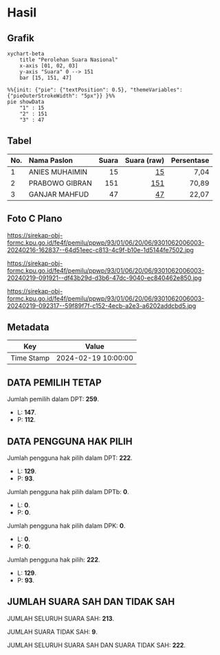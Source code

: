 # Hasil

## Grafik

```mermaid
xychart-beta
    title "Perolehan Suara Nasional"
    x-axis [01, 02, 03]
    y-axis "Suara" 0 --> 151
    bar [15, 151, 47]
```

```mermaid
%%{init: {"pie": {"textPosition": 0.5}, "themeVariables": {"pieOuterStrokeWidth": "5px"}} }%%
pie showData
    "1" : 15
    "2" : 151
    "3" : 47
```

## Tabel

| No. | Nama Paslon    | Suara | Suara (raw) | Persentase |
|:--- |:-------------- | -----:| -----------:| ----------:|
| 1   | ANIES MUHAIMIN | 15    | [15][p-1]   | 7,04       |
| 2   | PRABOWO GIBRAN | 151   | [151][p-2]  | 70,89      |
| 3   | GANJAR MAHFUD  | 47    | [47][p-3]   | 22,07      |


[p-1]: https://github.com/gigit-pemilu/pemilu-2024/blob/main/pilpres/hitung-suara/sub/93-papua-selatan/sub/01-merauke/sub/06-tanah-miring/sub/2006-sarmayam-indah/sub/003-tps/sub/paslon-1.txt
[p-2]: https://github.com/gigit-pemilu/pemilu-2024/blob/main/pilpres/hitung-suara/sub/93-papua-selatan/sub/01-merauke/sub/06-tanah-miring/sub/2006-sarmayam-indah/sub/003-tps/sub/paslon-2.txt
[p-3]: https://github.com/gigit-pemilu/pemilu-2024/blob/main/pilpres/hitung-suara/sub/93-papua-selatan/sub/01-merauke/sub/06-tanah-miring/sub/2006-sarmayam-indah/sub/003-tps/sub/paslon-3.txt

## Foto C Plano

https://sirekap-obj-formc.kpu.go.id/fe4f/pemilu/ppwp/93/01/06/20/06/9301062006003-20240216-162837--64d51eec-c813-4c9f-b10e-1d5144fe7502.jpg

https://sirekap-obj-formc.kpu.go.id/fe4f/pemilu/ppwp/93/01/06/20/06/9301062006003-20240219-091921--df43b29d-d3b6-47dc-9040-ec840462e850.jpg

https://sirekap-obj-formc.kpu.go.id/fe4f/pemilu/ppwp/93/01/06/20/06/9301062006003-20240219-092317--59f89f7f-c152-4ecb-a2e3-a6202addcbd5.jpg


## Metadata

| Key        | Value               |
| ---------- | ------------------- |
| Time Stamp | 2024-02-19 10:00:00 |


## DATA PEMILIH TETAP

Jumlah pemilih dalam DPT: **259**.
 * L: **147**.
 * P: **112**.

## DATA PENGGUNA HAK PILIH

Jumlah pengguna hak pilih dalam DPT: **222**.
 * L: **129**.
 * P: **93**.

Jumlah pengguna hak pilih dalam DPTb: **0**.
 * L: **0**.
 * P: **0**.

Jumlah pengguna hak pilih dalam DPK: **0**.
 * L: **0**.
 * P: **0**.

Jumlah pengguna hak pilih: **222**.
 * L: **129**.
 * P: **93**.

## JUMLAH SUARA SAH DAN TIDAK SAH

JUMLAH SELURUH SUARA SAH: **213**.

JUMLAH SUARA TIDAK SAH: **9**.

JUMLAH SELURUH SUARA SAH DAN SUARA TIDAK SAH: **222**.



